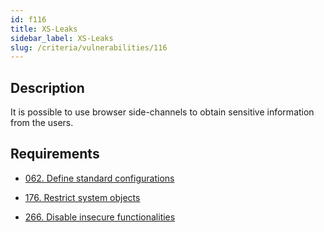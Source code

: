 ```yaml
---
id: f116
title: XS-Leaks
sidebar_label: XS-Leaks
slug: /criteria/vulnerabilities/116
---
```


## Description

It is possible to use browser side-channels to obtain
sensitive information from the users.

## Requirements

- [062. Define standard configurations](/criteria/requirements/062)

- [176. Restrict system objects](/criteria/requirements/176)

- [266. Disable insecure functionalities](/criteria/requirements/266)
